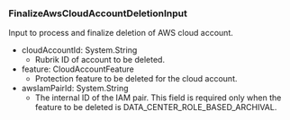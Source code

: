 ### FinalizeAwsCloudAccountDeletionInput
Input to process and finalize deletion of AWS cloud account.

- cloudAccountId: System.String
  - Rubrik ID of account to be deleted.
- feature: CloudAccountFeature
  - Protection feature to be deleted for the cloud account.
- awsIamPairId: System.String
  - The internal ID of the IAM pair. This field is required only when the feature to be deleted is DATA_CENTER_ROLE_BASED_ARCHIVAL.
